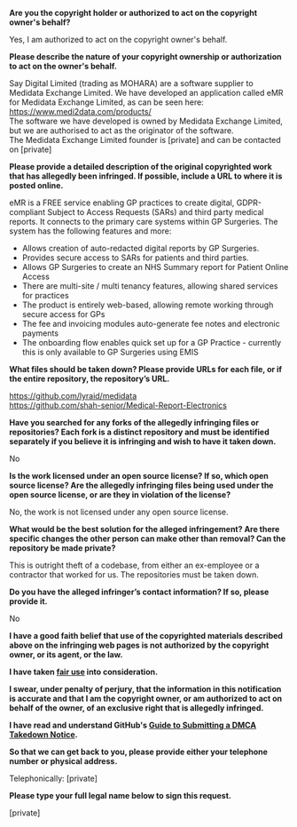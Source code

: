 **Are you the copyright holder or authorized to act on the copyright owner's behalf?**

Yes, I am authorized to act on the copyright owner's behalf.

**Please describe the nature of your copyright ownership or authorization to act on the owner's behalf.**

Say Digital Limited (trading as MOHARA) are a software supplier to Medidata Exchange Limited. We have developed an application called eMR for Medidata Exchange Limited, as can be seen here: https://www.medi2data.com/products/  
The software we have developed is owned by Medidata Exchange Limited, but we are authorised to act as the originator of the software.  
The Medidata Exchange Limited founder is [private] and can be contacted on [private]

**Please provide a detailed description of the original copyrighted work that has allegedly been infringed. If possible, include a URL to where it is posted online.**

eMR is a FREE service enabling GP practices to create digital, GDPR-compliant Subject to Access Requests (SARs) and third party medical reports. It connects to the primary care systems within GP Surgeries. The system has the following features and more:  
- Allows creation of auto-redacted digital reports by GP Surgeries.  
- Provides secure access to SARs for patients and third parties.  
- Allows GP Surgeries to create an NHS Summary report for Patient Online Access  
- There are multi-site / multi tenancy features, allowing shared services for practices  
- The product is entirely web-based, allowing remote working through secure access for GPs  
- The fee and invoicing modules auto-generate fee notes and electronic payments  
- The onboarding flow enables quick set up for a GP Practice - currently this is only available to GP Surgeries using EMIS

**What files should be taken down? Please provide URLs for each file, or if the entire repository, the repository’s URL.**

https://github.com/lyraid/medidata  
https://github.com/shah-senior/Medical-Report-Electronics

**Have you searched for any forks of the allegedly infringing files or repositories? Each fork is a distinct repository and must be identified separately if you believe it is infringing and wish to have it taken down.**

No

**Is the work licensed under an open source license? If so, which open source license? Are the allegedly infringing files being used under the open source license, or are they in violation of the license?**

No, the work is not licensed under any open source license.

**What would be the best solution for the alleged infringement? Are there specific changes the other person can make other than removal? Can the repository be made private?**

This is outright theft of a codebase, from either an ex-employee or a contractor that worked for us. The repositories must be taken down.

**Do you have the alleged infringer’s contact information? If so, please provide it.**

No

**I have a good faith belief that use of the copyrighted materials described above on the infringing web pages is not authorized by the copyright owner, or its agent, or the law.**

**I have taken <a href="https://www.lumendatabase.org/topics/22">fair use</a> into consideration.**

**I swear, under penalty of perjury, that the information in this notification is accurate and that I am the copyright owner, or am authorized to act on behalf of the owner, of an exclusive right that is allegedly infringed.**

**I have read and understand GitHub's <a href="https://docs.github.com/articles/guide-to-submitting-a-dmca-takedown-notice/">Guide to Submitting a DMCA Takedown Notice</a>.**

**So that we can get back to you, please provide either your telephone number or physical address.**

Telephonically: [private]

**Please type your full legal name below to sign this request.**

[private]
